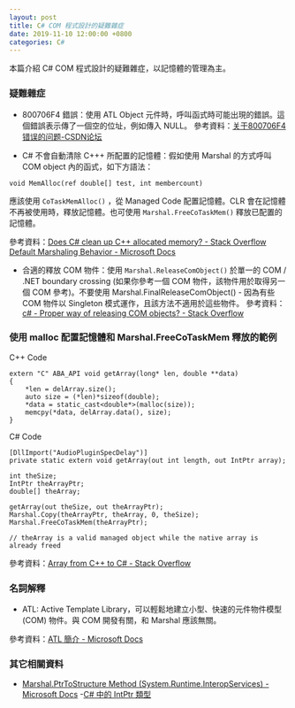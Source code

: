 ```yaml
---
layout: post
title: C# COM 程式設計的疑難雜症
date: 2019-11-10 12:00:00 +0800
categories: C#
---
```


本篇介紹 C# COM 程式設計的疑難雜症，以記憶體的管理為主。

### 疑難雜症

- 800706F4 錯誤：使用 ATL Object 元件時，呼叫函式時可能出現的錯誤。這個錯誤表示傳了一個空的位址，例如傳入 NULL。
參考資料：[关于800706F4错误的问题-CSDN论坛](https://bbs.csdn.net/topics/310177338)

- C# 不會自動清除  C+++ 所配置的記憶體：假如使用 Marshal 的方式呼叫 COM object 內的函式，如下方語法：

```
void MemAlloc(ref double[] test, int membercount)
```

應該使用 `CoTaskMemAlloc()` ，從 Managed Code 配置記憶體。CLR 會在記憶體不再被使用時，釋放記憶體。也可使用 `Marshal.FreeCoTaskMem()`  釋放已配置的記憶體。

參考資料：[Does C# clean up C++ allocated memory? - Stack Overflow](https://stackoverflow.com/questions/685934/does-c-sharp-clean-up-c-allocated-memory)
[Default Marshaling Behavior - Microsoft Docs](https://docs.microsoft.com/en-us/dotnet/framework/interop/default-marshaling-behavior?redirectedfrom=MSDN)

- 合適的釋放 COM 物件：使用 `Marshal.ReleaseComObject()` 於單一的 COM / .NET boundary crossing (如果你參考一個 COM 物件，該物件用於取得另一個 COM 參考)。不要使用 Marshal.FinalReleaseComObject() - 因為有些  COM 物件以 Singleton 模式運作，且該方法不適用於這些物件。
參考資料：[c# - Proper way of releasing COM objects? - Stack Overflow](https://stackoverflow.com/questions/15728676/proper-way-of-releasing-com-objects)

### 使用 malloc 配置記憶體和 Marshal.FreeCoTaskMem 釋放的範例

C++ Code

```
extern "C" ABA_API void getArray(long* len, double **data)
{
    *len = delArray.size();
    auto size = (*len)*sizeof(double);
    *data = static_cast<double*>(malloc(size));
    memcpy(*data, delArray.data(), size);
}
```

C# Code

```
[DllImport("AudioPluginSpecDelay")]
private static extern void getArray(out int length, out IntPtr array);

int theSize;
IntPtr theArrayPtr;
double[] theArray;

getArray(out theSize, out theArrayPtr);
Marshal.Copy(theArrayPtr, theArray, 0, theSize);
Marshal.FreeCoTaskMem(theArrayPtr);

// theArray is a valid managed object while the native array is already freed
```

參考資料：[Array from C++ to C# - Stack Overflow](https://stackoverflow.com/questions/36224120/array-from-c-to-c-sharp)

### 名詞解釋

- ATL: Active Template Library，可以輕鬆地建立小型、快速的元件物件模型 (COM) 物件。與 COM 開發有關，和 Marshal 應該無關。

參考資料：[ATL 簡介 - Microsoft Docs](https://docs.microsoft.com/zh-tw/cpp/atl/introduction-to-atl?view=vs-2019)

### 其它相關資料

- [Marshal.PtrToStructure Method (System.Runtime.InteropServices) - Microsoft Docs](https://docs.microsoft.com/zh-tw/dotnet/api/system.runtime.interopservices.marshal.ptrtostructure?view=netframework-4.7.2)
-[C# 中的 IntPtr 類型](https://www.cnblogs.com/freeliver54/archive/2008/10/15/1311371.html)